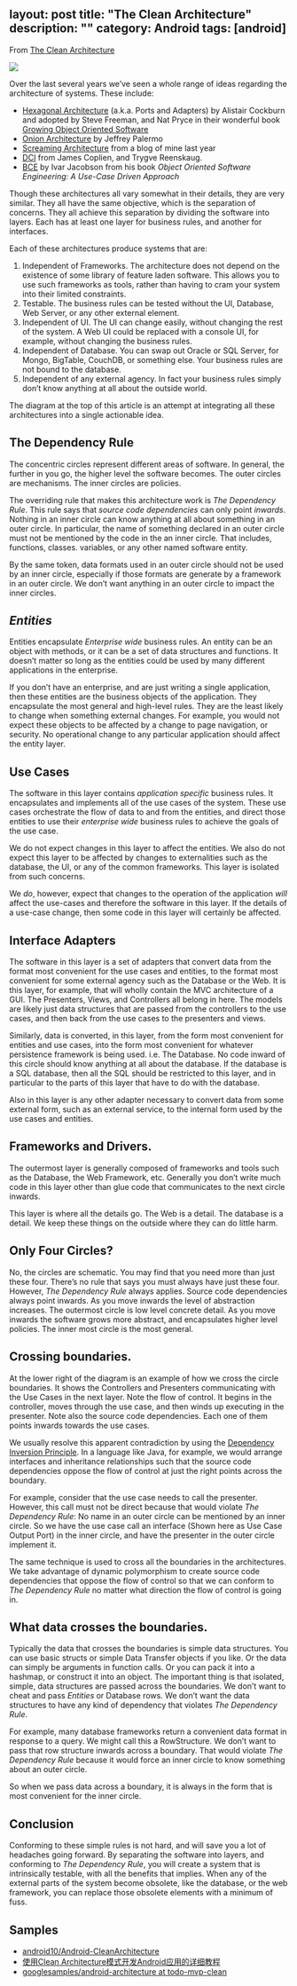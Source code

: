 layout: post
title: "The Clean Architecture"
description: ""
category: Android
tags: [android]
---

From [The Clean Architecture](https://8thlight.com/blog/uncle-bob/2012/08/13/the-clean-architecture.html)

![](https://8thlight.com/blog/assets/posts/2012-08-13-the-clean-architecture/CleanArchitecture-8b00a9d7e2543fa9ca76b81b05066629.jpg)

Over the last several years we’ve seen a whole range of ideas regarding the architecture of systems.  These include:

* [Hexagonal Architecture](http://alistair.cockburn.us/Hexagonal+architecture) (a.k.a. Ports and Adapters) by Alistair Cockburn and adopted by Steve Freeman, and Nat Pryce in their wonderful book [Growing Object Oriented Software](http://www.amazon.com/Growing-Object-Oriented-Software-Guided-Tests/dp/0321503627)
* [Onion Architecture](http://jeffreypalermo.com/blog/the-onion-architecture-part-1/) by Jeffrey Palermo
* [Screaming Architecture](https://8thlight.com/blog/uncle-bob/2011/09/30/Screaming-Architecture.html) from a blog of mine last year
* [DCI](http://www.amazon.com/Lean-Architecture-Agile-Software-Development/dp/0470684208/) from James Coplien, and Trygve Reenskaug.
* [BCE](http://www.amazon.com/Object-Oriented-Software-Engineering-Approach/dp/0201544350) by Ivar Jacobson from his book _Object Oriented Software Engineering: A Use-Case Driven Approach_

<!-- more -->

Though these architectures all vary somewhat in their details, they are very similar.  They all have the same objective, which is the separation of concerns.  They all achieve this separation by dividing the software into layers.  Each has at least one layer for business rules, and another for interfaces.

Each of these architectures produce systems that are:

1.  Independent of Frameworks.  The architecture does not depend on the existence of some library of feature laden software.  This allows you to use such frameworks as tools, rather than having to cram your system into their limited constraints.
2.  Testable.  The business rules can be tested without the UI, Database, Web Server, or any other external element.
3.  Independent of UI.  The UI can change easily, without changing the rest of the system.  A Web UI could be replaced with a console UI, for example, without changing the business rules.
4.  Independent of Database.  You can swap out Oracle or SQL Server, for Mongo, BigTable, CouchDB, or something else.  Your business rules are not bound to the database.
5.  Independent of any external agency. In fact your business rules simply don’t know anything at all about the outside world.

The diagram at the top of this article is an attempt at integrating all these architectures into a single actionable idea.

## The Dependency Rule

The concentric circles represent different areas of software.  In general, the further in you go, the higher level the software becomes.  The outer circles are mechanisms.  The inner circles are policies.

The overriding rule that makes this architecture work is _The Dependency Rule_. This rule says that _source code dependencies_ can only point _inwards_.  Nothing in an inner circle can know anything at all about something in an outer circle.  In particular, the name of something declared in an outer circle must not be mentioned by the code in the an inner circle.  That includes, functions, classes. variables, or any other named software entity.

By the same token, data formats used in an outer circle should not be used by an inner circle, especially if those formats are generate by a framework in an outer circle.  We don’t want anything in an outer circle to impact the inner circles.

## _Entities_

Entities encapsulate _Enterprise wide_ business rules.  An entity can be an object with methods, or it can be a set of data structures and functions. It doesn’t matter so long as the entities could be used by many different applications in the enterprise.

If you don’t have an enterprise, and are just writing a single application, then these entities are the business objects of the application.  They encapsulate the most general and high-level rules.  They are the least likely to change when something external changes.  For example, you would not expect these objects to be affected by a change to page navigation, or security.  No operational change to any particular application should affect the entity layer.

## Use Cases

The software in this layer contains _application specific_ business rules.  It encapsulates and implements all of the use cases of the system.  These use cases orchestrate the flow of data to and from the entities, and direct those entities to use their _enterprise wide_ business rules to achieve the goals of the use case.

We do not expect changes in this layer to affect the entities.  We also do not expect this layer to be affected by changes to externalities such as the database, the UI, or any of the common frameworks.  This layer is isolated from such concerns.

We _do_, however, expect that changes to the operation of the application _will_ affect the use-cases and therefore the software in this layer.  If the details of a use-case change, then some code in this layer will certainly be affected.

## Interface Adapters

The software in this layer is a set of adapters that convert data from the format most convenient for the use cases and entities, to the format most convenient for some external agency such as the Database or the Web.  It is this layer, for example, that will wholly contain the MVC architecture of a GUI.  The Presenters, Views, and Controllers all belong in here.  The models are likely just data structures that are passed from the controllers to the use cases, and then back from the use cases to the presenters and views.

Similarly, data is converted, in this layer, from the form most convenient for entities and use cases, into the form most convenient for whatever persistence framework is being used.  i.e. The Database.  No code inward of this circle should know anything at all about the database.  If the database is a SQL database, then all the SQL should be restricted to this layer, and in particular to the parts of this layer that have to do with the database.

Also in this layer is any other adapter necessary to convert data from some external form, such as an external service, to the internal form used by the use cases and entities.

## Frameworks and Drivers.

The outermost layer is generally composed of frameworks and tools such as the Database, the Web Framework, etc.  Generally you don’t write much code in this layer other than glue code that communicates to the next circle inwards.

This layer is where all the details go.  The Web is a detail.  The database is a detail.  We keep these things on the outside where they can do little harm.

## Only Four Circles?

No, the circles are schematic.  You may find that you need more than just these four.  There’s no rule that says you must always have just these four.  However, _The Dependency Rule_ always applies.  Source code dependencies always point inwards.  As you move inwards the level of abstraction increases.  The outermost circle is low level concrete detail.  As you move inwards the software grows more abstract, and encapsulates higher level policies.  The inner most circle is the most general.

## Crossing boundaries.

At the lower right of the diagram is an example of how we cross the circle boundaries.  It shows the Controllers and Presenters communicating with the Use Cases in the next layer.  Note the flow of control.  It begins in the controller, moves through the use case, and then winds up executing in the presenter.  Note also the source code dependencies.  Each one of them points inwards towards the use cases.

We usually resolve this apparent contradiction by using the [Dependency Inversion Principle](http://en.wikipedia.org/wiki/Dependency_inversion_principle).  In a language like Java, for example, we would arrange interfaces and inheritance relationships such that the source code dependencies oppose the flow of control at just the right points across the boundary.

For example, consider that the use case needs to call the presenter.  However, this call must not be direct because that would violate _The Dependency Rule_: No name in an outer circle can be mentioned by an inner circle.  So we have the use case call an interface (Shown here as Use Case Output Port) in the inner circle, and have the presenter in the outer circle implement it.

The same technique is used to cross all the boundaries in the architectures. We take advantage of dynamic polymorphism to create source code dependencies that oppose the flow of control so that we can conform to _The Dependency Rule_ no matter what direction the flow of control is going in.

## What data crosses the boundaries.

Typically the data that crosses the boundaries is simple data structures.  You can use basic structs or simple Data Transfer objects if you like.  Or the data can simply be arguments in function calls.  Or you can pack it into a hashmap, or construct it into an object. The important thing is that isolated, simple, data structures are passed across the boundaries.  We don’t want to cheat and pass _Entities_ or Database rows.  We don’t want the data structures to have any kind of dependency that violates _The Dependency Rule_.

For example, many database frameworks return a convenient data format in response to a query.  We might call this a RowStructure.  We don’t want to pass that row structure inwards across a boundary.  That would violate _The Dependency Rule_ because it would force an inner circle to know something about an outer circle.

So when we pass data across a boundary, it is always in the form that is most convenient for the inner circle.

## Conclusion

Conforming to these simple rules is not hard, and will save you a lot of headaches going forward.  By separating the software into layers, and conforming to _The Dependency Rule_, you will create a system that is intrinsically testable, with all the benefits that implies.  When any of the external parts of the system become obsolete, like the database, or the web framework, you can replace those obsolete elements with a minimum of fuss.


## Samples

- [android10/Android-CleanArchitecture](https://github.com/android10/Android-CleanArchitecture)
- [使用Clean Architecture模式开发Android应用的详细教程](http://www.infoq.com/cn/articles/clean-architecture-model-to-develop-android-application)
- [googlesamples/android-architecture at todo-mvp-clean](https://github.com/googlesamples/android-architecture/tree/todo-mvp-clean/)
